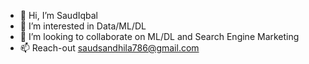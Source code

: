 - 👋 Hi, I’m SaudIqbal
- 👀 I’m interested in   Data/ML/DL
- 💞️ I’m looking to collaborate on ML/DL and Search Engine Marketing
- 📫 Reach-out saudsandhila786@gmail.com 

<!---
SaudIqbalS/SaudIqbalS is a ✨ special ✨ repository because its `README.md` (this file) appears on your GitHub profile.
You can click the Preview link to take a look at your changes.
--->
